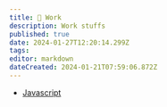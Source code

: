 ```yaml
---
title: 🧐 Work
description: Work stuffs
published: true
date: 2024-01-27T12:20:14.299Z
tags: 
editor: markdown
dateCreated: 2024-01-21T07:59:06.872Z
---
```


- [Javascript](/work/javascript)